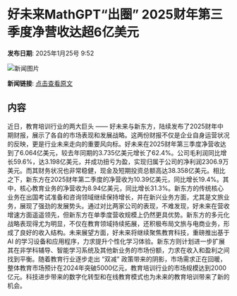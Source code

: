 # 好未来MathGPT“出圈” 2025财年第三季度净营收达超6亿美元

**发布日期**: 2025年1月25号 9:52

![新闻图片](https://pic.chinaz.com/picmap/201901101704279841_1.jpg)

**新闻链接**: [点击查看原文](https://www.aibase.com/zh/news/15009)

## 内容

近日，教育培训行业的两大巨头 —— 好未来与新东方，陆续发布了2025财年中期财报，展示了各自的市场表现和发展战略。这两份财报不仅是企业自身运营状况的反映，更是行业未来走向的重要风向标。好未来在2025财年第三季度净营收达到了6.064亿美元，较去年同期的3.735亿美元增长了62.4%。公司毛利润同比增长59.6%，达3.198亿美元，并成功扭亏为盈，实现归属于公司的净利润2306.9万美元。而其财务状况也非常稳健，现金及短期投资总额高达38.358亿美元。相比之下，新东方在2025财年第二季度的净营收为10.39亿美元，同比增长19.4%。其中，核心教育业务的净营收为8.94亿美元，同比增长31.3%。新东方的传统核心业务在出国考试准备和咨询领域继续保持增长，并在新兴业务方面，尤其是文旅业务，展现了强劲的发展势头。通过对比两家公司的表现，不难发现，好未来在营收增速方面遥遥领先，但新东方在单季度营收规模上仍然更具优势。新东方的多元化战略表现得尤为明显，不仅在教育领域持续拓展，还积极布局文旅与电商业务，形成了良好的收入结构。未来展望方面，好未来将继续聚焦教育科技，重磅推出基于 AI 的学习设备和应用程序，力求提升个性化学习体验。新东方则计划进一步扩展其在非学科辅导、智能学习系统及其他新业务的市场份额，力求在收入和盈利之间找到平衡。随着教育行业逐步走出 “双减” 政策带来的阴影，市场需求正在回暖，整体教育市场预计在2024年突破5000亿元，教育培训行业的市场规模达到2000亿元。科技进步带来的数字化转型和在线教育模式也为未来的教育培训带来了新的机会。

